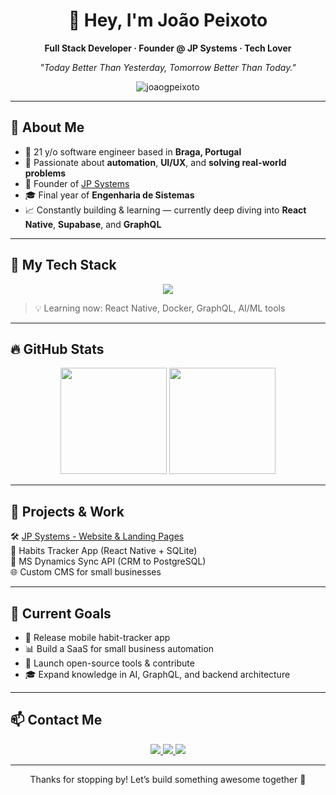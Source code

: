 <h1 align="center">👋 Hey, I'm João Peixoto</h1>

<p align="center"> 
  <b>Full Stack Developer · Founder @ JP Systems · Tech Lover</b>  
</p>

<p align="center">
  <i>"Today Better Than Yesterday, Tomorrow Better Than Today."</i>
</p>

<p align="center">
  <img src="https://komarev.com/ghpvc/?username=joaogpeixoto&label=Profile%20views&color=0e75b6&style=flat" alt="joaogpeixoto" />
</p>

---

## 🚀 About Me

- 🔧 21 y/o software engineer based in **Braga, Portugal**
- 🧠 Passionate about **automation**, **UI/UX**, and **solving real-world problems**
- 🧱 Founder of [JP Systems](https://www.jp-systems.pt)
- 🎓 Final year of **Engenharia de Sistemas**
- 📈 Constantly building & learning — currently deep diving into **React Native**, **Supabase**, and **GraphQL**

---

## 🧰 My Tech Stack

<p align="center">
  <img src="https://skillicons.dev/icons?i=ts,js,react,nextjs,nodejs,express,postgres,supabase,sqlite,tailwind,html,css,git,github,figma,vscode,graphql" />
</p>

> 💡 Learning now: React Native, Docker, GraphQL, AI/ML tools

---

## 🔥 GitHub Stats

<p align="center">
  <img height="170" src="https://github-readme-stats.vercel.app/api?username=jpex-dev&show_icons=true&theme=radical&hide_border=true" />
  <img height="170" src="https://github-readme-stats.vercel.app/api/top-langs/?username=jpex-dev&layout=compact&theme=radical&hide_border=true" />
</p>

---

## 💼 Projects & Work

🛠️ [JP Systems - Website & Landing Pages](https://www.jp-systems.pt)  
📲 Habits Tracker App (React Native + SQLite)  
🔗 MS Dynamics Sync API (CRM to PostgreSQL)  
🌐 Custom CMS for small businesses

---

## 🧠 Current Goals

- 📱 Release mobile habit-tracker app  
- 📊 Build a SaaS for small business automation  
- 🧪 Launch open-source tools & contribute  
- 🎓 Expand knowledge in AI, GraphQL, and backend architecture  

---

## 📫 Contact Me

<div align="center">
  <a href="mailto:joao@jpex.dev">
    <img src="https://img.shields.io/badge/email-joao@jpex.dev-EA4335?style=for-the-badge&logo=gmail&logoColor=white" />
  </a>
  <a href="https://www.linkedin.com/in/joaogpeixoto">
    <img src="https://img.shields.io/badge/LinkedIn-João%20Peixoto-blue?style=for-the-badge&logo=linkedin&logoColor=white" />
  </a>
  <a href="https://www.jp-systems.pt">
    <img src="https://img.shields.io/badge/Portfolio-jp--systems.pt-0A0A23?style=for-the-badge&logo=vercel&logoColor=white" />
  </a>
</div>

---

<p align="center">Thanks for stopping by! Let’s build something awesome together 🚀</p>
